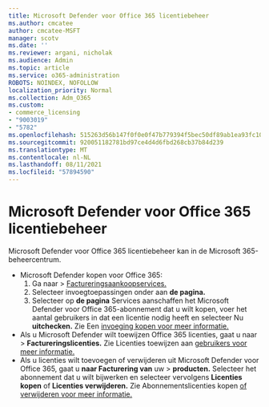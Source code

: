 ```yaml
---
title: Microsoft Defender voor Office 365 licentiebeheer
ms.author: cmcatee
author: cmcatee-MSFT
manager: scotv
ms.date: ''
ms.reviewer: argani, nicholak
ms.audience: Admin
ms.topic: article
ms.service: o365-administration
ROBOTS: NOINDEX, NOFOLLOW
localization_priority: Normal
ms.collection: Adm_O365
ms.custom:
- commerce_licensing
- "9003019"
- "5782"
ms.openlocfilehash: 515263d56b147f0f0e0f47b779394f5bec50df89ab1ea93fc1042384270a2ba3
ms.sourcegitcommit: 920051182781bd97ce4d4d6fbd268cb37b84d239
ms.translationtype: MT
ms.contentlocale: nl-NL
ms.lasthandoff: 08/11/2021
ms.locfileid: "57894590"
---
```

# <a name="microsoft-defender-for-office-365-license-management"></a>Microsoft Defender voor Office 365 licentiebeheer

Microsoft Defender voor Office 365 licentiebeheer kan in de Microsoft 365-beheercentrum.

- Microsoft Defender kopen voor Office 365:
    1. Ga naar   >  [Factureringsaankoopservices.](https://go.microsoft.com/fwlink/p/?linkid=868433)
    2. Selecteer invoegtoepassingen onder aan **de pagina.**
    3. Selecteer op **de pagina** Services aanschaffen het Microsoft Defender voor Office 365-abonnement dat u wilt kopen, voer het aantal gebruikers in dat een licentie nodig heeft en selecteer Nu **uitchecken.** Zie Een [invoeging kopen voor meer informatie.](https://docs.microsoft.com/microsoft-365/commerce/buy-or-edit-an-add-on)
- Als u Microsoft Defender wilt toewijzen Office 365 licenties, gaat u naar  >  **Factureringslicenties.** Zie Licenties toewijzen aan [gebruikers voor meer informatie.](https://docs.microsoft.com/microsoft-365/admin/manage/assign-licenses-to-users)
- Als u licenties wilt toevoegen of verwijderen uit Microsoft Defender voor Office 365, gaat u **naar Facturering van** uw  >  **producten.** Selecteer het abonnement dat u wilt bijwerken en selecteer vervolgens **Licenties kopen** of **Licenties verwijderen.** Zie Abonnementslicenties kopen [of verwijderen voor meer informatie.](https://docs.microsoft.com/microsoft-365/commerce/licenses/buy-licenses)